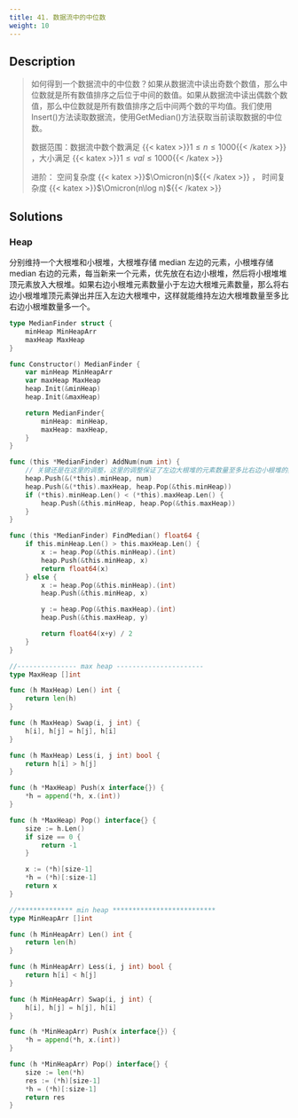 ```yaml
---
title: 41. 数据流中的中位数
weight: 10
---
```


## Description
> 如何得到一个数据流中的中位数？如果从数据流中读出奇数个数值，那么中位数就是所有数值排序之后位于中间的数值。如果从数据流中读出偶数个数值，那么中位数就是所有数值排序之后中间两个数的平均值。我们使用Insert()方法读取数据流，使用GetMedian()方法获取当前读取数据的中位数。
> 
> 数据范围：数据流中数个数满足 {{< katex >}}$1 \le n \le 1000${{< /katex >}}  ，大小满足 {{< katex >}}$1 \le val \le 1000${{< /katex >}} 
> 
> 进阶： 空间复杂度 {{< katex >}}$\Omicron(n)${{< /katex >}}  ， 时间复杂度 {{< katex >}}$\Omicron(n\log n)${{< /katex >}}
## Solutions

### Heap

分别维持一个大根堆和小根堆，大根堆存储 median 左边的元素，小根堆存储 median 右边的元素，每当新来一个元素，优先放在右边小根堆，然后将小根堆堆顶元素放入大根堆。如果右边小根堆元素数量小于左边大根堆元素数量，那么将右边小根堆堆顶元素弹出并压入左边大根堆中，这样就能维持左边大根堆数量至多比右边小根堆数量多一个。
```go
type MedianFinder struct {
	minHeap MinHeapArr
	maxHeap MaxHeap
}

func Constructor() MedianFinder {
	var minHeap MinHeapArr
	var maxHeap MaxHeap
	heap.Init(&minHeap)
	heap.Init(&maxHeap)

	return MedianFinder{
		minHeap: minHeap,
		maxHeap: maxHeap,
	}
}

func (this *MedianFinder) AddNum(num int) {
	// 关键还是在这里的调整，这里的调整保证了左边大根堆的元素数量至多比右边小根堆的数量多一个：当元素总数为偶数时，二者相等；为奇数时，左边比右边大 1
	heap.Push(&(*this).minHeap, num)
	heap.Push(&(*this).maxHeap, heap.Pop(&this.minHeap))
	if (*this).minHeap.Len() < (*this).maxHeap.Len() {
		heap.Push(&this.minHeap, heap.Pop(&this.maxHeap))
	}
}

func (this *MedianFinder) FindMedian() float64 {
	if this.minHeap.Len() > this.maxHeap.Len() {
		x := heap.Pop(&this.minHeap).(int)
		heap.Push(&this.minHeap, x)
		return float64(x)
	} else {
		x := heap.Pop(&this.minHeap).(int)
		heap.Push(&this.minHeap, x)

		y := heap.Pop(&this.maxHeap).(int)
		heap.Push(&this.maxHeap, y)

		return float64(x+y) / 2
	}
}

//--------------- max heap ----------------------
type MaxHeap []int

func (h MaxHeap) Len() int {
	return len(h)
}

func (h MaxHeap) Swap(i, j int) {
	h[i], h[j] = h[j], h[i]
}

func (h MaxHeap) Less(i, j int) bool {
	return h[i] > h[j]
}

func (h *MaxHeap) Push(x interface{}) {
	*h = append(*h, x.(int))
}

func (h *MaxHeap) Pop() interface{} {
	size := h.Len()
	if size == 0 {
		return -1
	}

	x := (*h)[size-1]
	*h = (*h)[:size-1]
	return x
}

//************** min heap **************************
type MinHeapArr []int

func (h MinHeapArr) Len() int {
	return len(h)
}

func (h MinHeapArr) Less(i, j int) bool {
	return h[i] < h[j]
}

func (h MinHeapArr) Swap(i, j int) {
	h[i], h[j] = h[j], h[i]
}

func (h *MinHeapArr) Push(x interface{}) {
	*h = append(*h, x.(int))
}

func (h *MinHeapArr) Pop() interface{} {
	size := len(*h)
	res := (*h)[size-1]
	*h = (*h)[:size-1]
	return res
}


```
